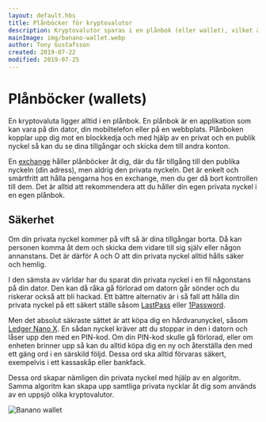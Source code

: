 ```yaml
---
layout: default.hbs
title: Plånböcker för kryptovalutor
description: Kryptovalutor sparas i en plånbok (eller wallet), vilket är en applikation som skyddas med din privata nyckel, och ger dig möjlighet att skicka och ta emot valutan i fråga.
mainImage: img/banano-wallet.webp
author: Tony Gustafsson
created: 2019-07-22
modified: 2019-07-25
---
```


# Plånböcker (wallets)

En kryptovaluta ligger alltid i en plånbok. En plånbok är en applikation som kan vara på din dator, din mobiltelefon eller på en webbplats. Plånboken kopplar upp dig mot en blockkedja och med hjälp av en privat och en publik nyckel så kan du se dina tillgångar och skicka dem till andra konton.

En [exchange](/marknaden/exchanges.html) håller plånböcker åt dig, där du får tillgång till den publika nyckeln (din adress), men aldrig den privata nyckeln. Det är enkelt och smärtfritt att hålla pengarna hos en exchange, men du ger då bort kontrollen till dem. Det är alltid att rekommendera att du håller din egen privata nyckel i en egen plånbok.

## Säkerhet

Om din privata nyckel kommer på vift så är dina tillgångar borta. Då kan personen komma åt dem och skicka dem vidare till sig själv eller någon annanstans. Det är därför A och O att din privata nyckel alltid hålls säker och hemlig.

I den sämsta av världar har du sparat din privata nyckel i en fil någonstans på din dator. Den kan då råka gå förlorad om datorn går sönder och du riskerar också att bli hackad. Ett bättre alternativ är i så fall att hålla din privata nyckel på ett säkert ställe såsom [LastPass](https://www.lastpass.com) eller [1Password](https://www.1password.com).

Men det absolut säkraste sättet är att köpa dig en hårdvarunyckel, såsom [Ledger Nano X](https://shop.ledger.com/pages/ledger-nano-x). En sådan nyckel kräver att du stoppar in den i datorn och låser upp den med en PIN-kod. Om din PIN-kod skulle gå förlorad, eller om enheten brinner upp så kan du alltid köpa dig en ny och återställa den med ett gäng ord i en särskild följd. Dessa ord ska alltid förvaras säkert, exempelvis i ett kassaskåp eller bankfack.

Dessa ord skapar nämligen din privata nyckel med hjälp av en algoritm. Samma algoritm kan skapa upp samtliga privata nycklar åt dig som används av en uppsjö olika kryptovalutor.

![Banano wallet](/img/banano-wallet.webp 'Banano wallet')
